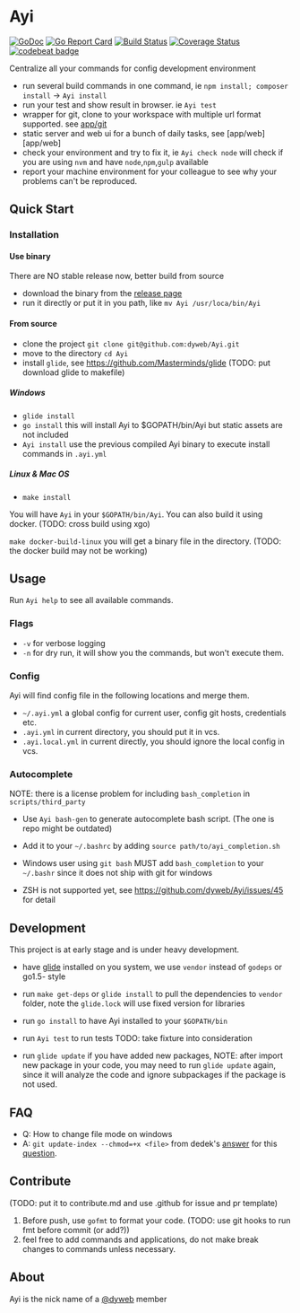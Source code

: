 # Ayi

[![GoDoc](https://godoc.org/github.com/dyweb/Ayi?status.svg)](https://godoc.org/github.com/dyweb/Ayi)
[![Go Report Card](https://goreportcard.com/badge/github.com/dyweb/Ayi)](https://goreportcard.com/report/github.com/dyweb/Ayi)
[![Build Status](https://travis-ci.org/dyweb/Ayi.svg)](https://travis-ci.org/dyweb/Ayi)
[![Coverage Status](https://coveralls.io/repos/github/dyweb/Ayi/badge.svg?branch=master)](https://coveralls.io/github/dyweb/Ayi?branch=master)
[![codebeat badge](https://codebeat.co/badges/d45b026a-544e-4f06-8faf-8014e8c02784)](https://codebeat.co/projects/github-com-dyweb-ayi-master)

Centralize all your commands for config development environment

- run several build commands in one command, ie `npm install; composer install` -> `Ayi install`
- run your test and show result in browser. ie `Ayi test`
- wrapper for git, clone to your workspace with multiple url format supported. see [app/git](app/git)
- static server and web ui for a bunch of daily tasks, see [app/web][app/web]
- check your environment and try to fix it, ie `Ayi check node` will check if you are using `nvm` and have `node`,`npm`,`gulp` available
- report your machine environment for your colleague to see why your problems can't be reproduced. 

## Quick Start

### Installation

#### Use binary

There are NO stable release now, better build from source

- download the binary from the [release page](https://github.com/dyweb/Ayi/releases)
- run it directly or put it in you path, like `mv Ayi /usr/loca/bin/Ayi`

#### From source

- clone the project `git clone git@github.com:dyweb/Ayi.git`
- move to the directory `cd Ayi`
- install `glide`, see https://github.com/Masterminds/glide (TODO: put download glide to makefile)

##### Windows

- `glide install`
- `go install` this will install Ayi to $GOPATH/bin/Ayi but static assets are not included
- `Ayi install` use the previous compiled Ayi binary to execute install commands in `.ayi.yml`

##### Linux & Mac OS

- `make install`

You will have `Ayi` in your `$GOPATH/bin/Ayi`.
You can also build it using docker. (TODO: cross build using xgo)

`make docker-build-linux` you will get a binary file in the directory. (TODO: the docker build may not be working)

## Usage

Run `Ayi help` to see all available commands.

### Flags

- `-v` for verbose logging
- `-n` for dry run, it will show you the commands, but won't execute them.

### Config 

Ayi will find config file in the following locations and merge them.

- `~/.ayi.yml` a global config for current user, config git hosts, credentials etc.
- `.ayi.yml` in current directory, you should put it in vcs.
- `.ayi.local.yml` in current directly, you should ignore the local config in vcs.

### Autocomplete

NOTE: there is a license problem for including `bash_completion` in `scripts/third_party`

- Use `Ayi bash-gen` to generate autocomplete bash script. (The one is repo might be outdated)
- Add it to your `~/.bashrc` by adding `source path/to/ayi_completion.sh`

- Windows user using `git bash` MUST add `bash_completion` to your `~/.bashr` since it does not ship with git for windows
- ZSH is not supported yet, see https://github.com/dyweb/Ayi/issues/45 for detail

## Development

This project is at early stage and is under heavy development.

- have [glide](https://github.com/Masterminds/glide) installed on you system, we use `vendor` instead of `godeps` or go1.5- style
- run `make get-deps` or `glide install` to pull the dependencies to `vendor` folder, note the `glide.lock` will use fixed version for libraries
- run `go install` to have Ayi installed to your `$GOPATH/bin`
- run `Ayi test` to run tests TODO: take fixture into consideration

- run `glide update` if you have added new packages, NOTE: after import new package in your code, you may need to run `glide update` again, since 
it will analyze the code and ignore subpackages if the package is not used.

## FAQ

- Q: How to change file mode on windows
- A: `git update-index --chmod=+x <file>` from dedek's [answer](http://stackoverflow.com/a/13593391/4116260) for this [question](http://stackoverflow.com/questions/6476513/git-file-permissions-on-windows).

## Contribute

(TODO: put it to contribute.md and use .github for issue and pr template)

1. Before push, use `gofmt` to format your code. (TODO: use git hooks to run fmt before commit (or add?))
2. feel free to add commands and applications, do not make break changes to commands unless necessary.

## About

Ayi is the nick name of a [@dyweb](https://github.com/dyweb) member